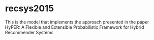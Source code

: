 # recsys2015
This is the model that implements the approach presented in the paper HyPER: A Flexible and Extensible Probabilistic Framework for Hybrid Recommender Systems
